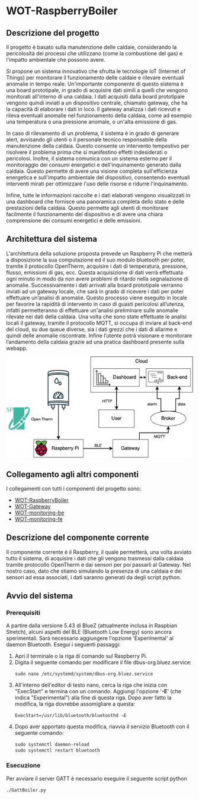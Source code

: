 # WOT-RaspberryBoiler

## Descrizione del progetto
Il progetto è basato sulla manutenzione delle caldaie, considerando la pericolosità dei processi che utilizzano (come la combustione del gas) e l'impatto ambientale che possono avere.

Si propone un sistema innovativo che sfrutta le tecnologie IoT (Internet of Things) per monitorare il funzionamento delle caldaie e rilevare eventuali anomalie in tempo reale. Un'importante componente di questo sistema è una board prototipale, in grado di acquisire dati simili a quelli che vengono monitorati all'interno di una caldaia.
I dati acquisiti dalla board prototipale vengono quindi inviati a un dispositivo centrale, chiamato gateway, che ha la capacità di elaborare i dati in loco. Il gateway analizza i dati ricevuti e rileva eventuali anomalie nel funzionamento della caldaia, come ad esempio una temperatura o una pressione anomale, o un'alta emissione di gas.

In caso di rilevamento di un problema, il sistema è in grado di generare alert, avvisando gli utenti o il personale tecnico responsabile della manutenzione della caldaia. Questo consente un intervento tempestivo per risolvere il problema prima che si manifestino effetti indesiderati o pericolosi.
Inoltre, il sistema comunica con un sistema esterno per il monitoraggio dei consumi energetici e dell'inquinamento generato dalla caldaia. Questo permette di avere una visione completa sull'efficienza energetica e sull'impatto ambientale del dispositivo, consentendo eventuali interventi mirati per ottimizzare l'uso delle risorse e ridurre l'inquinamento.

Infine, tutte le informazioni raccolte e i dati elaborati vengono visualizzati in una dashboard che fornisce una panoramica completa dello stato e delle prestazioni della caldaia. Questo permette agli utenti di monitorare facilmente il funzionamento del dispositivo e di avere una chiara comprensione dei consumi energetici e delle emissioni.

## Architettura del sistema
L'architettura della soluzione proposta prevede un Raspberry Pi che metterà a disposizione la sua computazione ed il suo modulo bluetooth per poter, tramite il protocollo OpenTherm, acquisire i dati di temperatura, pressione, flusso, emissioni di gas, ecc. Questa acquisizione di dati verrà effettuata ogni minuto in modo da non avere problemi di ritardo nella segnalazione di anomalie.
Successivamente i dati arrivati alla board prototipale verranno inviati ad un gateway locale, che sarà in grado di ricevere i dati per poter effettuare un’analisi di anomalie. Questo processo viene eseguito in locale per favorire la rapidità di intervento in caso di guasti pericolosi all’utenza, infatti permetteranno di effettuare un'analisi preliminare sulle anomalie rilevate nei dati della caldaia.
Una volta che sono state effettuate le analisi locali il gateway, tramite il protocollo MQTT, si occupa di inviare al back-end del cloud, su due queue diverse, sia i dati grezzi che i dati di allarme e quindi delle anomalie riscontrate.
Infine l’utente potrà visionare e monitorare l’andamento della caldaia grazie ad una pratica dashboard presente sulla webapp.

![](./img%20readme/architettura%202.png)

## Collegamento agli altri componenti
I collegamenti con tutti i componenti del progetto sono:
- [WOT-RaspberryBoiler](https://github.com/UniSalento-IDALab-IoTCourse-2022-2023/WOT-RaspberryBoile)
- [WOT-Gateway](https://github.com/UniSalento-IDALab-IoTCourse-2022-2023/WOT-Gateway)
- [WOT-monitoring-be](https://github.com/UniSalento-IDALab-IoTCourse-2022-2023/WOT-monitoring-be)
- [WOT-monitoring-fe](https://github.com/UniSalento-IDALab-IoTCourse-2022-2023/WOT-monitoring-fe)

## Descrizione del componente corrente
Il componente corrente è il Raspberry, il quale permetterà, una volta avviato tutto il sistema, di acquisire i dati che gli vengono trasmessi dalla caldaia tramite protocollo OpenTherm e dai sensori per poi passarli al Gateway. Nel nostro caso, dato che stiamo simulando la presenza di una caldaia e dei sensori ad essa associati, i dati saranno generati da degli script python.

## Avvio del sistema
### Prerequisiti
A partire dalla versione 5.43 di BlueZ (attualmente inclusa in Raspbian Stretch), alcuni aspetti del BLE (Bluetooth Low Energy) sono ancora sperimentali. Sarà necessario aggiungere l'opzione 'Experimental' al daemon Bluetooth. Esegui i seguenti passaggi:
1. Apri il terminale o la riga di comando sul Raspberry Pi.
2. Digita il seguente comando per modificare il file dbus-org.bluez.service:
    ```
    sudo nano /etc/systemd/system/dbus-org.bluez.service
    ```
3. All'interno dell'editor di testo nano, cerca la riga che inizia con "ExecStart" e termina con un comando. Aggiungi l'opzione '**-E**' (che indica "Experimental") alla fine di questa riga. Dopo aver fatto la modifica, la riga dovrebbe assomigliare a questa:
   ```
   ExecStart=/usr/lib/bluetooth/bluetoothd -E
   ```
4. Dopo aver apportato questa modifica, riavvia il servizio Bluetooth con il seguente comando:
   ```
   sudo systemctl daemon-reload
   sudo systemctl restart bluetooth
   ```
### Esecuzione
Per avviare il server GATT è necessario eseguire il seguente script python
```
./GattBoiler.py
```
